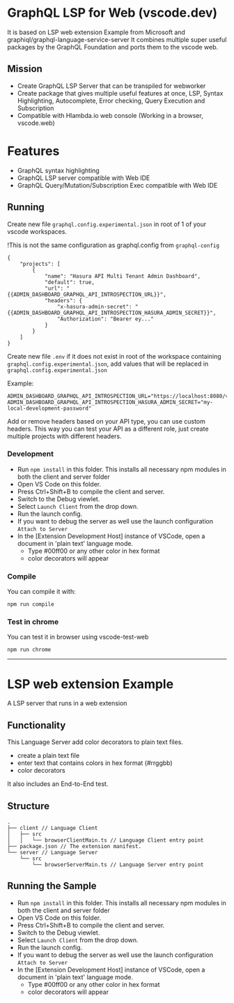 # GraphQL LSP for Web (vscode.dev)

It is based on LSP web extension Example from Microsoft and graphiql/graphql-language-service-server
It combines multiple super useful packages by the GraphQL Foundation and ports them to the vscode web.

## Mission

- Create GraphQL LSP Server that can be transpiled for webworker
- Create package that gives multiple useful features at once, LSP, Syntax Highlighting, Autocomplete, Error checking, Query Execution and Subscription
- Compatible with Hlambda.io web console (Working in a browser, vscode.web)

# Features

- GraphQL syntax highlighting
- GraphQL LSP server compatible with Web IDE
- GraphQL Query/Mutation/Subscription Exec compatible with Web IDE

## Running

Create new file `graphql.config.experimental.json` in root of 1 of your vscode workspaces.

!This is not the same configuration as graphql.config from `graphql-config`

```
{
    "projects": [
        {
            "name": "Hasura API Multi Tenant Admin Dashboard",
            "default": true,
            "url": "{{ADMIN_DASHBOARD_GRAPHQL_API_INTROSPECTION_URL}}",
            "headers": {
                "x-hasura-admin-secret": "{{ADMIN_DASHBOARD_GRAPHQL_API_INTROSPECTION_HASURA_ADMIN_SECRET}}",
                "Authorization": "Bearer ey..."
            }
        }
    ]
}
```

Create new file `.env` if it does not exist in root of the workspace containing `graphql.config.experimental.json`, add values that will be replaced in `graphql.config.experimental.json`

Example:

```
ADMIN_DASHBOARD_GRAPHQL_API_INTROSPECTION_URL="https://localhost:8080/v1/graphql"
ADMIN_DASHBOARD_GRAPHQL_API_INTROSPECTION_HASURA_ADMIN_SECRET="my-local-development-password"
```

Add or remove headers based on your API type, you can use custom headers.
This way you can test your API as a different role, just create multiple projects with different headers.

### Development

- Run `npm install` in this folder. This installs all necessary npm modules in both the client and server folder
- Open VS Code on this folder.
- Press Ctrl+Shift+B to compile the client and server.
- Switch to the Debug viewlet.
- Select `Launch Client` from the drop down.
- Run the launch config.
- If you want to debug the server as well use the launch configuration `Attach to Server`
- In the [Extension Development Host] instance of VSCode, open a document in 'plain text' language mode.
  - Type #00ff00 or any other color in hex format
  - color decorators will appear

### Compile

You can compile it with:

```
npm run compile
```

### Test in chrome

You can test it in browser using vscode-test-web

```
npm run chrome
```

---

# LSP web extension Example

A LSP server that runs in a web extension

## Functionality

This Language Server add color decorators to plain text files.

- create a plain text file
- enter text that contains colors in hex format (#rrggbb)
- color decorators

It also includes an End-to-End test.

## Structure

```
.
├── client // Language Client
│   ├── src
│   │   └── browserClientMain.ts // Language Client entry point
├── package.json // The extension manifest.
└── server // Language Server
    └── src
        └── browserServerMain.ts // Language Server entry point
```

## Running the Sample

- Run `npm install` in this folder. This installs all necessary npm modules in both the client and server folder
- Open VS Code on this folder.
- Press Ctrl+Shift+B to compile the client and server.
- Switch to the Debug viewlet.
- Select `Launch Client` from the drop down.
- Run the launch config.
- If you want to debug the server as well use the launch configuration `Attach to Server`
- In the [Extension Development Host] instance of VSCode, open a document in 'plain text' language mode.
  - Type #00ff00 or any other color in hex format
  - color decorators will appear
